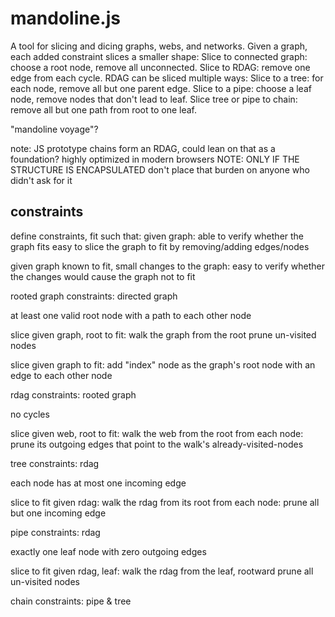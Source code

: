 # mandoline.js
A tool for slicing and dicing graphs, webs, and networks.
Given a graph, each added constraint slices a smaller shape:
  Slice to connected graph: choose a root node, remove all unconnected.
  Slice to RDAG: remove one edge from each cycle.
  RDAG can be sliced multiple ways:
    Slice to a tree: for each node, remove all but one parent edge.
    Slice to a pipe: choose a leaf node, remove nodes that don't lead to leaf.
  Slice tree or pipe to chain: remove all but one path from root to one leaf.

"mandoline voyage"?

note: JS prototype chains form an RDAG, could lean on that as a foundation?
      highly optimized in modern browsers
NOTE: ONLY IF THE STRUCTURE IS ENCAPSULATED
      don't place that burden on anyone who didn't ask for it


## constraints

define constraints, fit such that:
  given graph:
    able to verify whether the graph fits
    easy to slice the graph to fit by removing/adding edges/nodes

  given graph known to fit, small changes to the graph:
    easy to verify whether the changes would cause the graph not to fit


rooted graph constraints:
  directed graph

  at least one valid root
               node with a path to each other node

  slice given graph, root to fit:
    walk the graph from the root
    prune un-visited nodes

  slice given graph to fit:
    add "index" node as the graph's root node with an edge to each other node


rdag constraints:
  rooted graph

  no cycles

  slice given web, root to fit:
    walk the web from the root
    from each node:
      prune its outgoing edges that point to the walk's already-visited-nodes


tree constraints:
  rdag

  each node has at most one incoming edge

  slice to fit
  given rdag:
    walk the rdag from its root
    from each node:
      prune all but one incoming edge


pipe constraints:
  rdag

  exactly one leaf
              node with zero outgoing edges

  slice to fit
  given rdag, leaf:
    walk the rdag from the leaf, rootward
      prune all un-visited nodes

chain constraints:
  pipe & tree
